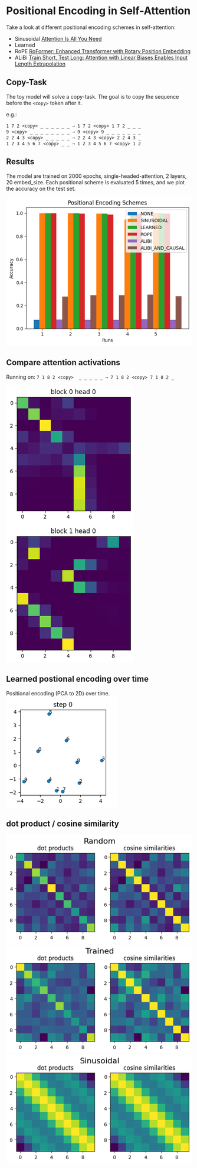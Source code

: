 # Positional Encoding in Self-Attention
Take a look at different positional encoding schemes in self-attention:
- Sinusoidal [Attention Is All You Need](https://arxiv.org/pdf/1706.03762.pdf)
- Learned
- RoPE [RoFormer: Enhanced Transformer with Rotary Position Embedding](https://arxiv.org/pdf/2104.09864.pdf)
- ALiBi [Train Short, Test Long: Attention with Linear Biases Enables Input Length Extrapolation](https://arxiv.org/pdf/2108.12409.pdf)

## Copy-Task
The toy model will solve a copy-task. The goal is to copy the sequence before the `<copy>` token after it.

e.g.:
```
1 7 2 <copy> _ _ _ _ _ _ → 1 7 2 <copy> 1 7 2 _ _ _
9 <copy> _ _ _ _ _ _ _ _ → 9 <copy> 9 _ _ _ _ _ _ _
2 2 4 3 <copy> _ _ _ _ _ → 2 2 4 3 <copy> 2 2 4 3 _
1 2 3 4 5 6 7 <copy> _ _ → 1 2 3 4 5 6 7 <copy> 1 2
```

## Results
The model are trained on 2000 epochs, single-headed-attention, 2 layers, 20 embed_size. Each positional scheme is evaluated 5 times, and we plot the accuracy on the test set.

![results](imgs/results.png)

## Compare attention activations
Running on:
`7 1 8 2 <copy>  _ _ _ _ _ → 7 1 8 2 <copy> 7 1 8 2 _`

![attention_activation_0](imgs/attention_activation_0.png)
![attention_activation_1](imgs/attention_activation_1.png)

## Learned postional encoding over time
Positional encoding (PCA to 2D) over time.
![learned](gifs/learned-20d-pca.gif)

## dot product / cosine similarity
![attention_random](imgs/attention_random.png)
![attention_learned](imgs/attention_learned.png)
![attention_sinusoidal](imgs/attention_sinusoidal.png)
